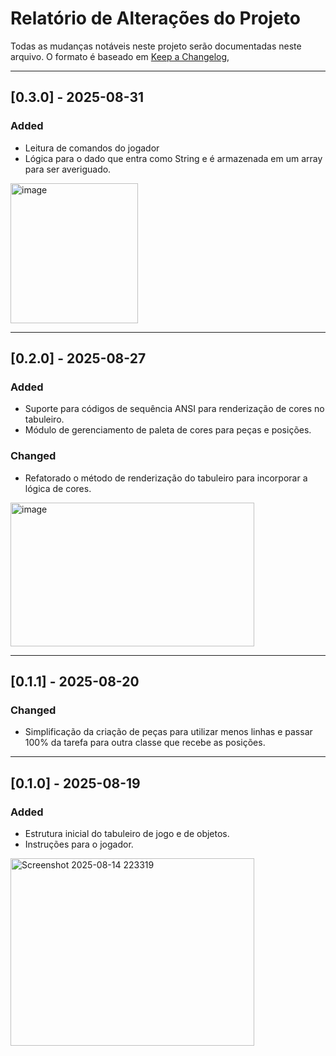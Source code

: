 # Relatório de Alterações do Projeto

Todas as mudanças notáveis neste projeto serão documentadas neste arquivo.
O formato é baseado em [Keep a Changelog](https://keepachangelog.com/en/1.0.0/),

---
## [0.3.0] - 2025-08-31

### Added
- Leitura de comandos do jogador 
- Lógica para o dado que entra como String e é armazenada em um array para ser averiguado.
<img width="204" height="224" alt="image" src="https://github.com/user-attachments/assets/176b53a8-70d7-412f-a0d3-6bf4cc5750b5" />

---

## [0.2.0] - 2025-08-27

### Added
- Suporte para códigos de sequência ANSI para renderização de cores no tabuleiro.
- Módulo de gerenciamento de paleta de cores para peças e posições.

### Changed
- Refatorado o método de renderização do tabuleiro para incorporar a lógica de cores.
<img width="390" height="230" alt="image" src="https://github.com/user-attachments/assets/b975eb8a-5bd6-4387-8c1a-296884c9fdd3" />

---

## [0.1.1] - 2025-08-20

### Changed
- Simplificação da criação de peças para utilizar menos linhas e passar 100% da tarefa para outra classe que recebe as posições.

---

## [0.1.0] - 2025-08-19

### Added
- Estrutura inicial do tabuleiro de jogo e de objetos.
- Instruções para o jogador.

<img width="390" height="300" alt="Screenshot 2025-08-14 223319" src="https://github.com/user-attachments/assets/9a974028-7abb-4fb2-8f2f-de3cdb249270" />

